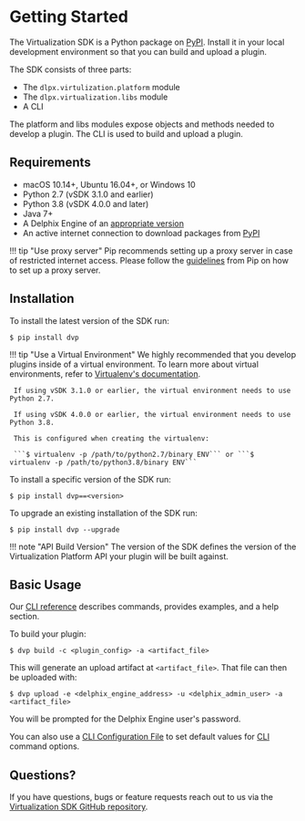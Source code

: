 # Getting Started
The Virtualization SDK is a Python package on [PyPI](https://pypi.org/project/dvp/). Install it in your local development environment so that you can build and upload a plugin.

The SDK consists of three parts:

- The `dlpx.virtulization.platform` module
- The `dlpx.virtualization.libs` module
- A CLI

The platform and libs modules expose objects and methods needed to develop a plugin. The CLI is used to build and upload a plugin.

## Requirements

- macOS 10.14+, Ubuntu 16.04+, or Windows 10
- Python 2.7 (vSDK 3.1.0 and earlier)
- Python 3.8 (vSDK 4.0.0 and later)
- Java 7+
- A Delphix Engine of an [appropriate version](/References/Version_Compatibility.md)
- An active internet connection to download packages from [PyPI](https://pypi.org/)

!!! tip "Use proxy server"
    Pip recommends setting up a proxy server in case of restricted internet access. Please follow the [guidelines](https://pip.pypa.io/en/stable/user_guide/#using-a-proxy-server) from Pip on how to set up a proxy server.

## Installation
To install the latest version of the SDK run:

```
$ pip install dvp
```

!!! tip "Use a Virtual Environment"
	 We highly recommended that you develop plugins inside of a virtual environment. To learn more about virtual environments, refer to [Virtualenv's documentation](https://virtualenv.pypa.io/en/latest/).

     If using vSDK 3.1.0 or earlier, the virtual environment needs to use Python 2.7.

     If using vSDK 4.0.0 or earlier, the virtual environment needs to use Python 3.8.

	 This is configured when creating the virtualenv:

	 ```$ virtualenv -p /path/to/python2.7/binary ENV``` or ```$ virtualenv -p /path/to/python3.8/binary ENV```

To install a specific version of the SDK run:

```
$ pip install dvp==<version>
```

To upgrade an existing installation of the SDK run:

```
$ pip install dvp --upgrade
```

!!! note "API Build Version"
    The version of the SDK defines the version of the Virtualization Platform API your plugin will be built against.

## Basic Usage

Our [CLI reference](/References/CLI.md) describes commands, provides examples, and a help section.

To build your plugin:

```
$ dvp build -c <plugin_config> -a <artifact_file>
```

This will generate an upload artifact at `<artifact_file>`. That file can then be uploaded with:

```
$ dvp upload -e <delphix_engine_address> -u <delphix_admin_user> -a <artifact_file>
```

You will be prompted for the Delphix Engine user's password.

You can also use a [CLI Configuration File](/Best_Practices/CLI_Configuration_File.md) to set default values for [CLI](/References/CLI.md) command options.

## Questions?

If you have questions, bugs or feature requests reach out to us via the [Virtualization SDK GitHub repository](https://github.com/delphix/virtualization-sdk/).
